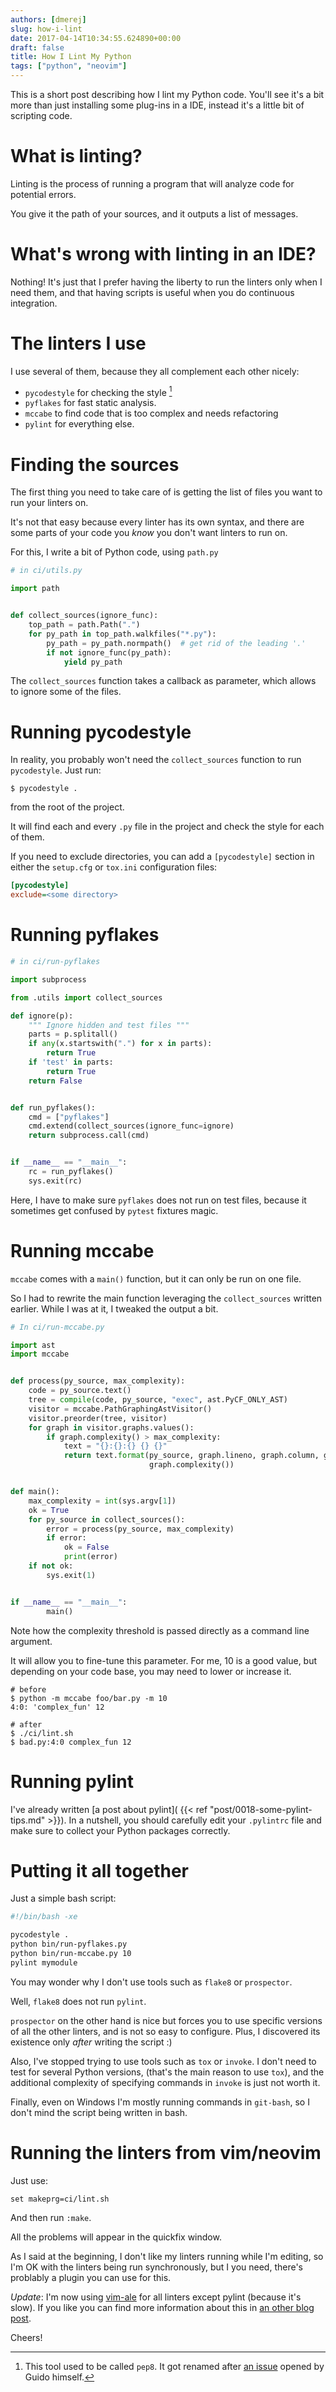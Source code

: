 ```yaml
---
authors: [dmerej]
slug: how-i-lint
date: 2017-04-14T10:34:55.624890+00:00
draft: false
title: How I Lint My Python
tags: ["python", "neovim"]
---
```


This is a short post describing how I lint my Python code. You'll see it's
a bit more than just installing some plug-ins in a IDE, instead it's a little
bit of scripting code.

<!--more-->

# What is linting?

Linting is the process of running a program that will analyze code for potential
errors.

You give it the path of your sources, and it outputs a list of messages.

# What's wrong with linting in an IDE?

Nothing! It's just that I prefer having the liberty to run the linters only when
I need them, and that having scripts is useful when you do continuous
integration.

# The linters I use

I use several of them, because they all complement each other nicely:

* `pycodestyle` for checking the style [^1]
* `pyflakes` for fast static analysis.
* `mccabe` to find code that is too complex and needs refactoring
* `pylint` for everything else.


# Finding the sources

The first thing you need to take care of is getting the list of files you want
to run your linters on.

It's not that easy because every linter has its own syntax, and there are some
parts of your code you _know_ you don't want linters  to run on.

For this, I write a bit of Python code, using `path.py`

```python
# in ci/utils.py

import path


def collect_sources(ignore_func):
    top_path = path.Path(".")
    for py_path in top_path.walkfiles("*.py"):
        py_path = py_path.normpath()  # get rid of the leading '.'
        if not ignore_func(py_path):
            yield py_path
```

The `collect_sources` function takes a callback as parameter,
which allows to ignore some of the files.

# Running pycodestyle

In reality, you probably won't need the `collect_sources` function to run
`pycodestyle`. Just run:

```console
$ pycodestyle .
```

from the root of the project.

It will find each and every `.py` file in the project and check the style for
each of them.

If you need to exclude directories, you can add a `[pycodestyle]` section
in either the `setup.cfg` or `tox.ini` configuration files:

```ini
[pycodestyle]
exclude=<some directory>
```


# Running pyflakes

```python
# in ci/run-pyflakes

import subprocess

from .utils import collect_sources

def ignore(p):
    """ Ignore hidden and test files """
    parts = p.splitall()
    if any(x.startswith(".") for x in parts):
        return True
    if 'test' in parts:
        return True
    return False


def run_pyflakes():
    cmd = ["pyflakes"]
    cmd.extend(collect_sources(ignore_func=ignore)
    return subprocess.call(cmd)


if __name__ == "__main__":
    rc = run_pyflakes()
    sys.exit(rc)
```

Here, I have to make sure `pyflakes` does not run on test files, because it sometimes
get confused by `pytest` fixtures magic.

# Running mccabe

`mccabe` comes with a `main()` function, but it can only be run on one file.

So I had to rewrite the main function leveraging the `collect_sources` written
earlier. While I was at it, I tweaked the output a bit.

```python
# In ci/run-mccabe.py

import ast
import mccabe


def process(py_source, max_complexity):
    code = py_source.text()
    tree = compile(code, py_source, "exec", ast.PyCF_ONLY_AST)
    visitor = mccabe.PathGraphingAstVisitor()
    visitor.preorder(tree, visitor)
    for graph in visitor.graphs.values():
        if graph.complexity() > max_complexity:
            text = "{}:{}:{} {} {}"
            return text.format(py_source, graph.lineno, graph.column, graph.entity,
                               graph.complexity())


def main():
    max_complexity = int(sys.argv[1])
    ok = True
    for py_source in collect_sources():
        error = process(py_source, max_complexity)
        if error:
            ok = False
            print(error)
    if not ok:
        sys.exit(1)


if __name__ == "__main__":
        main()
```

Note how the complexity threshold is passed directly as a command line argument.

It will allow you to fine-tune this parameter. For me, 10 is a good value, but
depending on your code base, you may need to lower or increase it.

```console
# before
$ python -m mccabe foo/bar.py -m 10
4:0: 'complex_fun' 12

# after
$ ./ci/lint.sh
$ bad.py:4:0 complex_fun 12
```

# Running pylint

I've already written [a post about pylint](
{{< ref "post/0018-some-pylint-tips.md" >}}). In a nutshell, you should
carefully edit your `.pylintrc` file and make sure to collect your Python
packages correctly.

# Putting it all together

Just a simple bash script:

```bash
#!/bin/bash -xe

pycodestyle .
python bin/run-pyflakes.py
python bin/run-mccabe.py 10
pylint mymodule
```

You may wonder why I don't use tools such as `flake8` or `prospector`.

Well, `flake8` does not run `pylint`.

`prospector` on the other hand is nice but forces you to use specific versions
of all the other linters, and is not so easy to configure. Plus, I discovered
its existence only *after* writing the script :)

Also, I've stopped trying to use tools such as `tox` or `invoke`. I don't need
to test for several Python versions, (that's the main reason to use `tox`),
and the additional complexity of specifying commands in `invoke` is just not worth it.

Finally, even on Windows I'm mostly running commands in `git-bash`, so I don't
mind the script being written in bash.

# Running the linters from vim/neovim

Just use:

```vim
set makeprg=ci/lint.sh
```

And then run `:make`.

All the problems will appear in the quickfix window.

As I said at the beginning, I don't like my linters running while I'm editing,
so I'm OK with the linters being run synchronously, but I you need, there's
problably a plugin you can use for this.


_Update_: I'm now using [vim-ale](https://github.com/w0rp/ale) for all linters except pylint (because it's slow). If you like you can find more information about this in [an other blog post](https://dmerej.info/blog/post/lets-have-a-pint-of-vim-ale/).

Cheers!

[^1]: This tool used to be called `pep8`. It got renamed after [an issue](https://github.com/PyCQA/pycodestyle/issues/466) opened by Guido himself.
